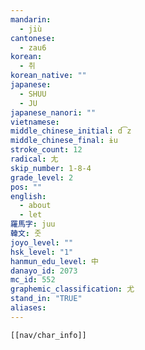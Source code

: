 ```yaml
---
mandarin:
  - jiù
cantonese:
  - zau6
korean:
  - 취
korean_native: ""
japanese:
  - SHUU
  - JU
japanese_nanori: ""
vietnamese:
middle_chinese_initial: d͡z
middle_chinese_final: ɨu
stroke_count: 12
radical: 尢
skip_number: 1-8-4
grade_level: 2
pos: ""
english:
  - about
  - let
羅馬字: juu
韓文: 줏
joyo_level: ""
hsk_level: "1"
hanmun_edu_level: 中
danayo_id: 2073
mc_id: 552
graphemic_classification: 尤
stand_in: "TRUE"
aliases:
---
```

```meta-bind-embed
[[nav/char_info]]
```